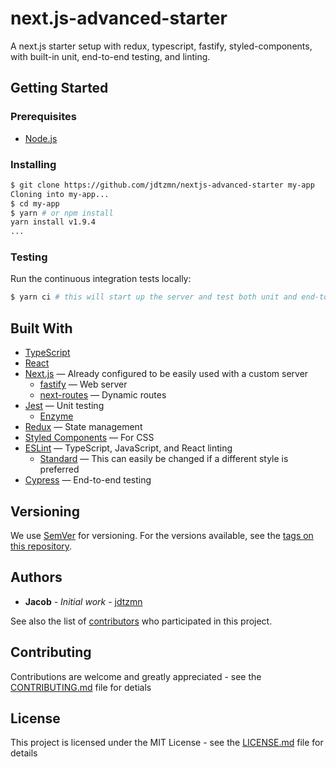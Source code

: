 # next.js-advanced-starter

A next.js starter setup with redux, typescript, fastify, styled-components, with built-in unit, end-to-end testing, and linting.

## Getting Started

### Prerequisites

- [Node.js](https://nodejs.org/en/)

### Installing

```bash
$ git clone https://github.com/jdtzmn/nextjs-advanced-starter my-app
Cloning into my-app...
$ cd my-app
$ yarn # or npm install
yarn install v1.9.4
...
```

### Testing

Run the continuous integration tests locally:

```bash
$ yarn ci # this will start up the server and test both unit and end-to-end tests
```

## Built With

- [TypeScript](https://www.typescriptlang.org/)
- [React](https://reactjs.org/)
- [Next.js](https://nextjs.org/) — Already configured to be easily used with a custom server
  - [fastify](https://www.fastify.io/) — Web server
  - [next-routes](https://github.com/fridays/next-routes) — Dynamic routes
- [Jest](https://jestjs.io/) — Unit testing
  - [Enzyme](https://airbnb.io/enzyme/)
- [Redux](https://redux.js.org/) — State management
- [Styled Components](https://www.styled-components.com/) — For CSS
- [ESLint](https://eslint.org/) — TypeScript, JavaScript, and React linting
  - [Standard](https://standardjs.com/) — This can easily be changed if a different style is preferred
- [Cypress](https://www.cypress.io/) — End-to-end testing

## Versioning

We use [SemVer](http://semver.org/) for versioning. For the versions available, see the [tags on this repository](https://github.com/jdtzmn/GannApp/tags).

## Authors

- **Jacob** - *Initial work* - [jdtzmn](https://github.com/jdtzmn)

See also the list of [contributors](https://github.com/your/project/contributors) who participated in this project.

## Contributing

Contributions are welcome and greatly appreciated - see the [CONTRIBUTING.md](CONTRIBUTING.md) file for detials

## License

This project is licensed under the MIT License - see the [LICENSE.md](LICENSE.md) file for details